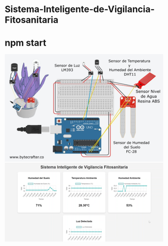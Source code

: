 # Sistema-Inteligente-de-Vigilancia-Fitosanitaria
# npm start
![Prototipo](https://raw.githubusercontent.com/scharss/sistema-Inteligente-Satelite-/refs/heads/main/img/SistemaDeVIgilanciaPrototipo.jpg)
![Interfaz](https://raw.githubusercontent.com/scharss/Sistema-Inteligente-de-Vigilancia-Fitosanitaria/refs/heads/main/img/interfaz.png)



